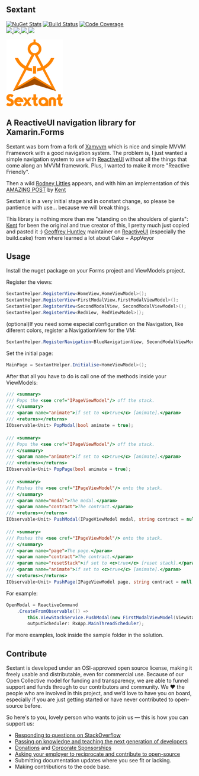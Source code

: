 ## Sextant

[![NuGet Stats](https://img.shields.io/nuget/v/sextant.svg)](https://www.nuget.org/packages/sextant) [![Build Status](https://dev.azure.com/dotnet/ReactiveUI/_apis/build/status/Sextant-CI)](https://dev.azure.com/dotnet/ReactiveUI/_build/latest?definitionId=76) [![Code Coverage](https://codecov.io/gh/reactiveui/sextant/branch/master/graph/badge.svg)](https://codecov.io/gh/reactiveui/sextant)
<br>
<a href="https://www.nuget.org/packages/sextant">
        <img src="https://img.shields.io/nuget/dt/sextant.svg">
</a>
<a href="#backers">
        <img src="https://opencollective.com/reactiveui/backers/badge.svg">
</a>
<a href="#sponsors">
        <img src="https://opencollective.com/reactiveui/sponsors/badge.svg">
</a>
<a href="https://reactiveui.net/slack">
        <img src="https://img.shields.io/badge/chat-slack-blue.svg">
</a>

<p align="left"><img src="logo/vertical.png" alt="Sextant" height="180px"></p>

## A ReactiveUI navigation library for Xamarin.Forms

Sextant was born from a fork of [Xamvvm](https://github.com/xamvvm/xamvvm) which is nice and simple MVVM Framework with a good navigation system. The problem is, I just wanted a simple navigation system to use with [ReactiveUI](https://github.com/reactiveui/ReactiveUI) without all the things that come along an MVVM framework. Plus, I wanted to make it more "Reactive Friendly".

Then a wild [Rodney Littles](https://github.com/rlittlesii) appears, and with him an implementation of this [AMAZING POST](https://kent-boogaart.com/blog/custom-routing-in-reactiveui) by [Kent](https://github.com/kentcb)

Sextant is in a very initial stage and in constant change, so please be pantience with use... because we will break things.

This library is nothing more than me "standing on the shoulders of giants":
[Kent](https://github.com/kentcb) for been the original and true creator of this, I pretty much just copied and pasted it :)
[Geoffrey Huntley](https://github.com/ghuntley) maintainer on [ReactiveUI](https://github.com/reactiveui/ReactiveUI) (especially the build.cake) from where learned a lot about Cake + AppVeyor

## Usage

Install the nuget package on your Forms project and ViewModels project.

Register the views:
```csharp
SextantHelper.RegisterView<HomeView,HomeViewModel>();
SextantHelper.RegisterView<FirstModalView,FirstModalViewModel>();
SextantHelper.RegisterView<SecondModalView, SecondModalViewModel>();
SextantHelper.RegisterView<RedView, RedViewModel>();
```

(optional)If you need some especial configuration on the Navigation, like diferent colors, register a NavigationView for the VM:
```csharp
SextantHelper.RegisterNavigation<BlueNavigationView, SecondModalViewModel>();
```

Set the initial page:
```csharp
MainPage = SextantHelper.Initialise<HomeViewModel>();
```

After that all you have to do is call one of the methods inside your ViewModels:
```csharp
/// <summary>
/// Pops the <see cref="IPageViewModel"/> off the stack.
/// </summary>
/// <param name="animate">if set to <c>true</c> [animate].</param>
/// <returns></returns>
IObservable<Unit> PopModal(bool animate = true);

/// <summary>
/// Pops the <see cref="IPageViewModel"/> off the stack.
/// </summary>
/// <param name="animate">if set to <c>true</c> [animate].</param>
/// <returns></returns>
IObservable<Unit> PopPage(bool animate = true);

/// <summary>
/// Pushes the <see cref="IPageViewModel"/> onto the stack.
/// </summary>
/// <param name="modal">The modal.</param>
/// <param name="contract">The contract.</param>
/// <returns></returns>
IObservable<Unit> PushModal(IPageViewModel modal, string contract = null);

/// <summary>
/// Pushes the <see cref="IPageViewModel"/> onto the stack.
/// </summary>
/// <param name="page">The page.</param>
/// <param name="contract">The contract.</param>
/// <param name="resetStack">if set to <c>true</c> [reset stack].</param>
/// <param name="animate">if set to <c>true</c> [animate].</param>
/// <returns></returns>
IObservable<Unit> PushPage(IPageViewModel page, string contract = null, bool resetStack = false, bool animate = true);
```

For example:
```csharp
OpenModal = ReactiveCommand
    .CreateFromObservable(() =>
        this.ViewStackService.PushModal(new FirstModalViewModel(ViewStackService)),
        outputScheduler: RxApp.MainThreadScheduler);
```

For more examples, look inside the sample folder in the solution. 

## Contribute

Sextant is developed under an OSI-approved open source license, making it freely usable and distributable, even for commercial use. Because of our Open Collective model for funding and transparency, we are able to funnel support and funds through to our contributors and community. We ❤ the people who are involved in this project, and we’d love to have you on board, especially if you are just getting started or have never contributed to open-source before.

So here's to you, lovely person who wants to join us — this is how you can support us:

* [Responding to questions on StackOverflow](https://stackoverflow.com/questions/tagged/sextant)
* [Passing on knowledge and teaching the next generation of developers](http://ericsink.com/entries/dont_use_rxui.html)
* [Donations](https://reactiveui.net/donate) and [Corporate Sponsorships](https://reactiveui.net/sponsorship)
* [Asking your employer to reciprocate and contribute to open-source](https://github.com/github/balanced-employee-ip-agreement)
* Submitting documentation updates where you see fit or lacking.
* Making contributions to the code base.
